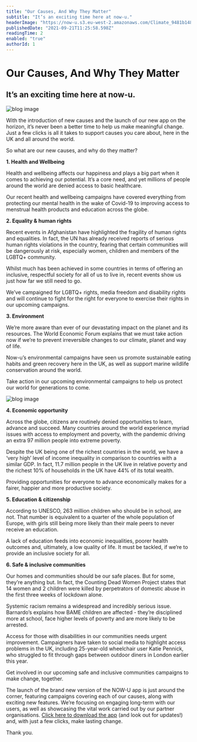 ```yaml
---
title: "Our Causes, And Why They Matter"
subtitle: "It’s an exciting time here at now-u."
headerImage: "https://now-u.s3.eu-west-2.amazonaws.com/Climate_9481b14877.jpeg"
publishedDate: "2021-09-21T11:25:58.598Z"
readingTime: 2
enabled: "true"
authorId: 1
---
```


# Our Causes, And Why They Matter

## It’s an exciting time here at now-u.

![blog image](https://now-u.s3.eu-west-2.amazonaws.com/Climate_9481b14877.jpeg)

With the introduction of new causes and the launch of our new app on the horizon, it’s never been a better time to help us make meaningful change. Just a few clicks is all it takes to support causes you care about, here in the UK and all around the world.

So what are our new causes, and why do they matter?

**1. Health and Wellbeing**

Health and wellbeing affects our happiness and plays a big part when it comes to achieving our potential. It’s a core need, and yet millions of people around the world are denied access to basic healthcare.

Our recent health and wellbeing campaigns have covered everything from protecting our mental health in the wake of Covid-19 to improving access to menstrual health products and education across the globe.

**2. Equality & human rights**

Recent events in Afghanistan have highlighted the fragility of human rights and equalities. In fact, the UN has already received reports of serious human rights violations in the country, fearing that certain communities will be dangerously at risk, especially women, children and members of the LGBTQ+ community.

Whilst much has been achieved in some countries in terms of offering an inclusive, respectful society for all of us to live in, recent events show us just how far we still need to go.

We’ve campaigned for LGBTQ+ rights, media freedom and disability rights and will continue to fight for the right for everyone to exercise their rights in our upcoming campaigns.

**3. Environment**

We’re more aware than ever of our devastating impact on the planet and its resources. The World Economic Forum explains that we must take action now if we’re to prevent irreversible changes to our climate, planet and way of life.

Now-u’s environmental campaigns have seen us promote sustainable eating habits and green recovery here in the UK, as well as support marine wildlife conservation around the world.

Take action in our upcoming environmental campaigns to help us protect our world for generations to come.

![blog image](https://now-u.s3.eu-west-2.amazonaws.com/Poverty_ea6c0bd95b.jpeg)

**4. Economic opportunity**

Across the globe, citizens are routinely denied opportunities to learn, advance and succeed. Many countries around the world experience myriad issues with access to employment and poverty, with the pandemic driving an extra 97 million people into extreme poverty.

Despite the UK being one of the richest countries in the world, we have a ‘very high’ level of income inequality in comparison to countries with a similar GDP. In fact, 11.7 million people in the UK live in relative poverty and the richest 10% of households in the UK have 44% of its total wealth.

Providing opportunities for everyone to advance economically makes for a fairer, happier and more productive society.

**5. Education & citizenship**

According to UNESCO, 263 million children who should be in school, are not. That number is equivalent to a quarter of the whole population of Europe, with girls still being more likely than their male peers to never receive an education.

A lack of education feeds into economic inequalities, poorer health outcomes and, ultimately, a low quality of life. It must be tackled, if we’re to provide an inclusive society for all.

**6. Safe & inclusive communities**

Our homes and communities should be our safe places. But for some, they’re anything but. In fact, the Counting Dead Women Project states that 14 women and 2 children were killed by perpetrators of domestic abuse in the first three weeks of lockdown alone.

Systemic racism remains a widespread and incredibly serious issue. Barnardo’s explains how BAME children are affected - they’re disciplined more at school, face higher levels of poverty and are more likely to be arrested.

Access for those with disabilities in our communities needs urgent improvement. Campaigners have taken to social media to highlight access problems in the UK, including 25-year-old wheelchair user Katie Pennick, who struggled to fit through gaps between outdoor diners in London earlier this year.

Get involved in our upcoming safe and inclusive communities campaigns to make change, together.

The launch of the brand new version of the NOW-U app is just around the corner, featuring campaigns covering each of our causes, along with exciting new features. We’re focusing on engaging long-term with our users, as well as showcasing the vital work carried out by our partner organisations. [Click here to download the app](https://now-u.com/now-u-app) (and look out for updates!) and, with just a few clicks, make lasting change.

Thank you.
